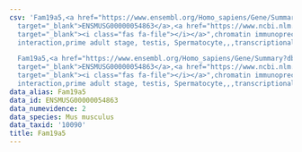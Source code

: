 ```yaml
---
csv: 'Fam19a5,<a href="https://www.ensembl.org/Homo_sapiens/Gene/Summary?db=core;g=ENSMUSG00000054863"
  target="_blank">ENSMUSG00000054863</a>,<a href="https://www.ncbi.nlm.nih.gov/pubmed/25450459"
  target="_blank"><i class="fas fa-file"></i></a>",chromatin immunoprecipitation assay,direct
  interaction,prime adult stage, testis, Spermatocyte,,,transcriptional regulation,

  Fam19a5,<a href="https://www.ensembl.org/Homo_sapiens/Gene/Summary?db=core;g=ENSMUSG00000054863"
  target="_blank">ENSMUSG00000054863</a>,<a href="https://www.ncbi.nlm.nih.gov/pubmed/25450459"
  target="_blank"><i class="fas fa-file"></i></a>",chromatin immunoprecipitation assay,direct
  interaction,prime adult stage, testis, Spermatocyte,,,transcriptional regulation,'
data_alias: Fam19a5
data_id: ENSMUSG00000054863
data_numevidence: 2
data_species: Mus musculus
data_taxid: '10090'
title: Fam19a5
---
```


